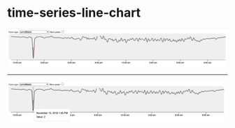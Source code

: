 # time-series-line-chart

![Line](./demo/line.png)
___
![Line with Tooltip](./demo/line_with_tooltip.png)